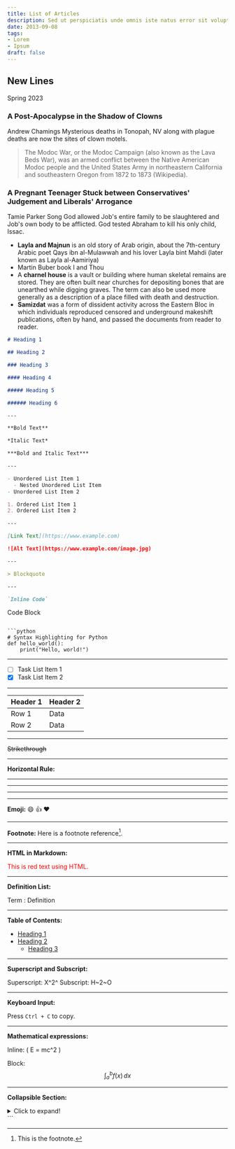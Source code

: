 ```yaml
---
title: List of Articles
description: Sed ut perspiciatis unde omnis iste natus error sit voluptatem
date: 2013-09-08
tags:
- Lorem
- Ipsum
draft: false
---
```



## New Lines
Spring 2023

### A Post-Apocalypse in the Shadow of Clowns
Andrew Chamings
Mysterious deaths in Tonopah, NV along with plague deaths are now the sites of clown motels. 

>The Modoc War, or the Modoc Campaign (also known as the Lava Beds War), was an armed conflict between the Native American Modoc people and the United States Army in northeastern California and southeastern Oregon from 1872 to 1873 (Wikipedia).

### A Pregnant Teenager Stuck between Conservatives' Judgement and Liberals' Arrogance
Tamie Parker Song
God allowed Job's entire family to be slaughtered and Job's own body to be afflicted.
God tested Abraham to kill his only child, Issac. 

* **Layla and Majnun** is an old story of Arab origin, about the 7th-century Arabic poet Qays ibn al-Mulawwah and his lover Layla bint Mahdi (later known as Layla al-Aamiriya)
* Martin Buber book I and Thou
* A **charnel house** is a vault or building where human skeletal remains are stored. They are often built near churches for depositing bones that are unearthed while digging graves. The term can also be used more generally as a description of a place filled with death and destruction.
* **Samizdat** was a form of dissident activity across the Eastern Bloc in which individuals reproduced censored and underground makeshift publications, often by hand, and passed the documents from reader to reader.



```markdown
# Heading 1

## Heading 2

### Heading 3

#### Heading 4

##### Heading 5

###### Heading 6

---

**Bold Text**

*Italic Text*

***Bold and Italic Text***

---

- Unordered List Item 1
  - Nested Unordered List Item
- Unordered List Item 2

1. Ordered List Item 1
2. Ordered List Item 2

---

[Link Text](https://www.example.com)

![Alt Text](https://www.example.com/image.jpg)

---

> Blockquote

---

`Inline Code`

```
Code Block
```

```python
# Syntax Highlighting for Python
def hello_world():
    print("Hello, world!")
```

---

- [ ] Task List Item 1
- [x] Task List Item 2

---

| Header 1 | Header 2 |
| -------- | -------- |
| Row 1    | Data     |
| Row 2    | Data     |

---

~~Strikethrough~~

---

**Horizontal Rule:**
___
---
***

---

**Emoji:**
:smile: :+1: :heart:

---

**Footnote:**
Here is a footnote reference[^1].

[^1]: This is the footnote.

---

**HTML in Markdown:**

<div style="color: red;">This is red text using HTML.</div>

---

**Definition List:**

Term
: Definition

---

**Table of Contents:**

- [Heading 1](#heading-1)
- [Heading 2](#heading-2)
  - [Heading 3](#heading-3)

---

**Superscript and Subscript:**

Superscript: X^2^
Subscript: H~2~O

---

**Keyboard Input:**

Press `Ctrl + C` to copy.

---

**Mathematical expressions:**

Inline: \( E = mc^2 \)

Block:
$$
\int_{a}^{b} f(x) \,dx
$$

---

**Collapsible Section:**

<details>
  <summary>Click to expand!</summary>
  Hidden text.
</details>
```
